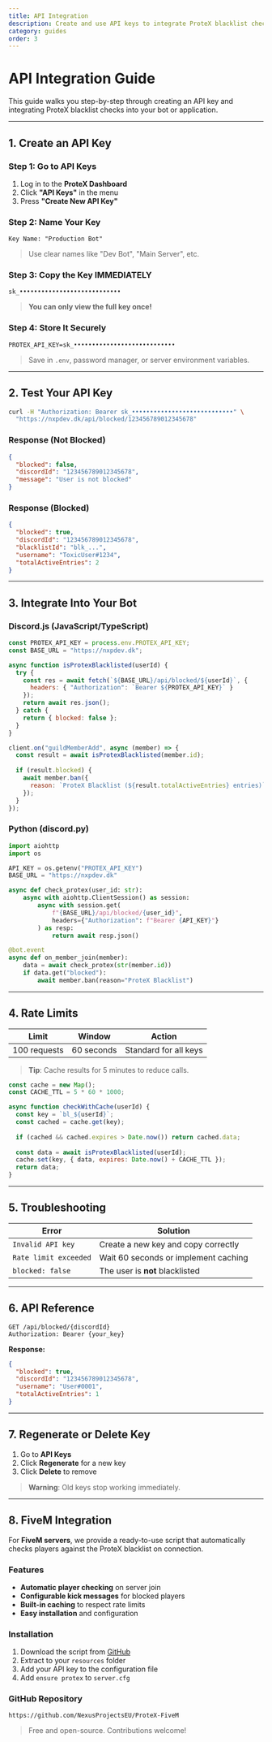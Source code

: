 ```yaml
---
title: API Integration
description: Create and use API keys to integrate ProteX blacklist checks into your bot or application
category: guides
order: 3
---
```


# API Integration Guide

This guide walks you step-by-step through creating an API key and integrating ProteX blacklist checks into your bot or application.

---

## 1. Create an API Key

### Step 1: Go to API Keys
1. Log in to the **ProteX Dashboard**
2. Click **"API Keys"** in the menu
3. Press **"Create New API Key"**

### Step 2: Name Your Key
```
Key Name: "Production Bot"
```
> Use clear names like "Dev Bot", "Main Server", etc.

### Step 3: Copy the Key **IMMEDIATELY**
```
sk_••••••••••••••••••••••••••••
```
> **You can only view the full key once!**

### Step 4: Store It Securely
```env
PROTEX_API_KEY=sk_••••••••••••••••••••••••••••
```
> Save in `.env`, password manager, or server environment variables.

---

## 2. Test Your API Key

```bash
curl -H "Authorization: Bearer sk_••••••••••••••••••••••••••••" \
  "https://nxpdev.dk/api/blocked/123456789012345678"
```

### Response (Not Blocked)
```json
{
  "blocked": false,
  "discordId": "123456789012345678",
  "message": "User is not blocked"
}
```

### Response (Blocked)
```json
{
  "blocked": true,
  "discordId": "123456789012345678",
  "blacklistId": "blk_...",
  "username": "ToxicUser#1234",
  "totalActiveEntries": 2
}
```

---

## 3. Integrate Into Your Bot

### Discord.js (JavaScript/TypeScript)

```javascript
const PROTEX_API_KEY = process.env.PROTEX_API_KEY;
const BASE_URL = "https://nxpdev.dk";

async function isProtexBlacklisted(userId) {
  try {
    const res = await fetch(`${BASE_URL}/api/blocked/${userId}`, {
      headers: { "Authorization": `Bearer ${PROTEX_API_KEY}` }
    });
    return await res.json();
  } catch {
    return { blocked: false };
  }
}

client.on("guildMemberAdd", async (member) => {
  const result = await isProtexBlacklisted(member.id);
  
  if (result.blocked) {
    await member.ban({
      reason: `ProteX Blacklist (${result.totalActiveEntries} entries)`
    });
  }
});
```

### Python (discord.py)

```python
import aiohttp
import os

API_KEY = os.getenv("PROTEX_API_KEY")
BASE_URL = "https://nxpdev.dk"

async def check_protex(user_id: str):
    async with aiohttp.ClientSession() as session:
        async with session.get(
            f"{BASE_URL}/api/blocked/{user_id}",
            headers={"Authorization": f"Bearer {API_KEY}"}
        ) as resp:
            return await resp.json()

@bot.event
async def on_member_join(member):
    data = await check_protex(str(member.id))
    if data.get("blocked"):
        await member.ban(reason="ProteX Blacklist")
```

---

## 4. Rate Limits

| Limit | Window | Action |
|-------|--------|--------|
| 100 requests | 60 seconds | Standard for all keys |

> **Tip**: Cache results for 5 minutes to reduce calls.

```javascript
const cache = new Map();
const CACHE_TTL = 5 * 60 * 1000;

async function checkWithCache(userId) {
  const key = `bl_${userId}`;
  const cached = cache.get(key);
  
  if (cached && cached.expires > Date.now()) return cached.data;
  
  const data = await isProtexBlacklisted(userId);
  cache.set(key, { data, expires: Date.now() + CACHE_TTL });
  return data;
}
```

---

## 5. Troubleshooting

| Error | Solution |
|------|----------|
| `Invalid API key` | Create a new key and copy correctly |
| `Rate limit exceeded` | Wait 60 seconds or implement caching |
| `blocked: false` | The user is **not** blacklisted |

---

## 6. API Reference

```
GET /api/blocked/{discordId}
Authorization: Bearer {your_key}
```

**Response:**
```json
{
  "blocked": true,
  "discordId": "123456789012345678",
  "username": "User#0001",
  "totalActiveEntries": 1
}
```

---

## 7. Regenerate or Delete Key

1. Go to **API Keys**
2. Click **Regenerate** for a new key
3. Click **Delete** to remove

> **Warning**: Old keys stop working immediately.

---

## 8. FiveM Integration

For **FiveM servers**, we provide a ready-to-use script that automatically checks players against the ProteX blacklist on connection.

### Features
- **Automatic player checking** on server join
- **Configurable kick messages** for blocked players
- **Built-in caching** to respect rate limits
- **Easy installation** and configuration

### Installation
1. Download the script from [GitHub](https://github.com/NexusProjectsEU/ProteX-FiveM)
2. Extract to your `resources` folder
3. Add your API key to the configuration file
4. Add `ensure protex` to `server.cfg`

### GitHub Repository
```
https://github.com/NexusProjectsEU/ProteX-FiveM
```

> Free and open-source. Contributions welcome!